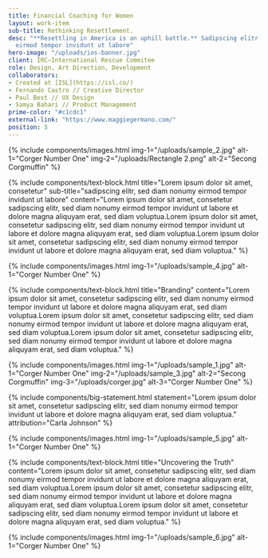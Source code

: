 ```yaml
---
title: Financial Coaching for Women
layout: work-item
sub-title: Rethinking Resettlement.
desc: "**Resettling in America is an uphill battle.** Sadipscing elitr, sed diam nonumy
  eirmod tempor invidunt ut labore"
hero-image: "/uploads/ios-banner.jpg"
client: IRC—International Rescue Commitee
role: Design, Art Direction, Development
collaborators:
- Created at [ISL](https://isl.co/)
- Fernando Castro // Creative Director
- Paul Best // UX Design
- Samya Bahari // Product Management
prime-color: "#c1cdc1"
external-link: "https://www.maggiegermano.com/"
position: 5
---
```


{% include components/images.html
    img-1="/uploads/sample_2.jpg"
    alt-1="Corger Number One"
    img-2="/uploads/Rectangle 2.png"
    alt-2="Secong Corgmuffin"
%}

{% include components/text-block.html
    title="Lorem ipsum dolor sit amet, consetetur"
    sub-title="sadipscing elitr, sed diam nonumy eirmod tempor invidunt ut labore"
    content="Lorem ipsum dolor sit amet, consetetur sadipscing elitr, sed diam nonumy eirmod tempor invidunt ut labore et dolore magna aliquyam erat, sed diam voluptua.Lorem ipsum dolor sit amet, consetetur sadipscing elitr, sed diam nonumy eirmod tempor invidunt ut labore et dolore magna aliquyam erat, sed diam voluptua.Lorem ipsum dolor sit amet, consetetur sadipscing elitr, sed diam nonumy eirmod tempor invidunt ut labore et dolore magna aliquyam erat, sed diam voluptua."
%}

{% include components/images.html
    img-1="/uploads/sample_4.jpg"
    alt-1="Corger Number One"
%}

{% include components/text-block.html
    title="Branding"
    content="Lorem ipsum dolor sit amet, consetetur sadipscing elitr, sed diam nonumy eirmod tempor invidunt ut labore et dolore magna aliquyam erat, sed diam voluptua.Lorem ipsum dolor sit amet, consetetur sadipscing elitr, sed diam nonumy eirmod tempor invidunt ut labore et dolore magna aliquyam erat, sed diam voluptua.Lorem ipsum dolor sit amet, consetetur sadipscing elitr, sed diam nonumy eirmod tempor invidunt ut labore et dolore magna aliquyam erat, sed diam voluptua."
%}

{% include components/images.html
    img-1="/uploads/sample_1.jpg"
    alt-1="Corger Number One"
    img-2="/uploads/sample_3.jpg"
    alt-2="Secong Corgmuffin"
    img-3="/uploads/corger.jpg"
    alt-3="Corger Number One"
%}

{% include components/big-statement.html
    statement="Lorem ipsum dolor sit amet, consetetur sadipscing elitr, sed diam nonumy eirmod tempor invidunt ut labore et dolore magna aliquyam erat, sed diam voluptua."
    attribution="Carla Johnson"
%}

{% include components/images.html
    img-1="/uploads/sample_5.jpg"
    alt-1="Corger Number One"
%}

{% include components/text-block.html
    title="Uncovering the Truth"
    content="Lorem ipsum dolor sit amet, consetetur sadipscing elitr, sed diam nonumy eirmod tempor invidunt ut labore et dolore magna aliquyam erat, sed diam voluptua.Lorem ipsum dolor sit amet, consetetur sadipscing elitr, sed diam nonumy eirmod tempor invidunt ut labore et dolore magna aliquyam erat, sed diam voluptua.Lorem ipsum dolor sit amet, consetetur sadipscing elitr, sed diam nonumy eirmod tempor invidunt ut labore et dolore magna aliquyam erat, sed diam voluptua."
%}

{% include components/images.html
    img-1="/uploads/sample_6.jpg"
    alt-1="Corger Number One"
%}
